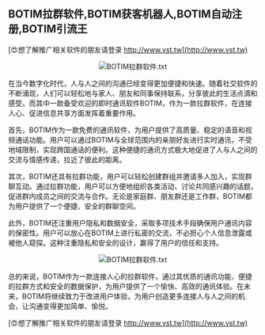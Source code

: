 ## **BOTIM拉群软件,BOTIM获客机器人,BOTIM自动注册,BOTIM引流王**

[😍想了解推广相关软件的朋友请登录 http://www.vst.tw](http://www.vst.tw)

 <center><img src="https://vst.tw/MP4/tuiguang/png/0.png" alt="BOTIM拉群软件.txt"></center>

在当今数字化时代，人与人之间的沟通已经变得更加便捷和快速。随着社交软件的不断涌现，人们可以轻松地与家人、朋友和同事保持联系，分享彼此的生活点滴和感受。而其中一款备受欢迎的即时通讯软件BOTIM，作为一款拉群软件，在连接人心、促进信息共享方面发挥着重要作用。

首先，BOTIM作为一款免费的通讯软件，为用户提供了高质量、稳定的语音和视频通话功能。用户可以通过BOTIM与全球范围内的亲朋好友进行实时通讯，不受地域限制，实现跨国通话的便利。这种便捷的通讯方式极大地促进了人与人之间的交流与情感传递，拉近了彼此的距离。

其次，BOTIM还具有拉群功能，用户可以轻松创建群组并邀请多人加入，实现群聊互动。通过拉群功能，用户可以方便地组织各类活动、讨论共同感兴趣的话题，促进群内成员之间的交流与合作。无论是家庭群、朋友群还是工作群，BOTIM都为用户提供了一个便捷、安全的群聊空间。

此外，BOTIM还注重用户隐私和数据安全，采取多项技术手段确保用户通讯内容的保密性。用户可以放心在BOTIM上进行私密的交流，不必担心个人信息泄露或被他人窥探。这种注重隐私和安全的设计，赢得了用户的信任和支持。

 <center><img src="https://vst.tw/MP4/tuiguang/png/7.png" alt="BOTIM拉群软件.txt"></center>

总的来说，BOTIM作为一款连接人心的拉群软件，通过其优质的通讯功能、便捷的拉群方式和安全的数据保护，为用户提供了一个愉快、高效的通讯体验。在未来，BOTIM将继续致力于改进用户体验，为用户创造更多连接人与人之间的机会，让沟通变得更加简单、愉悦。

[😍想了解推广相关软件的朋友请登录 http://www.vst.tw](http://www.vst.tw)



